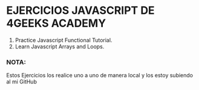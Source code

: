 # EJERCICIOS JAVASCRIPT DE 4GEEKS ACADEMY


1. Practice Javascript Functional Tutorial.
2. Learn Javascript Arrays and Loops.

### NOTA:
Estos Ejercicios los realice uno a uno de manera local y los estoy subiendo al mi GitHub